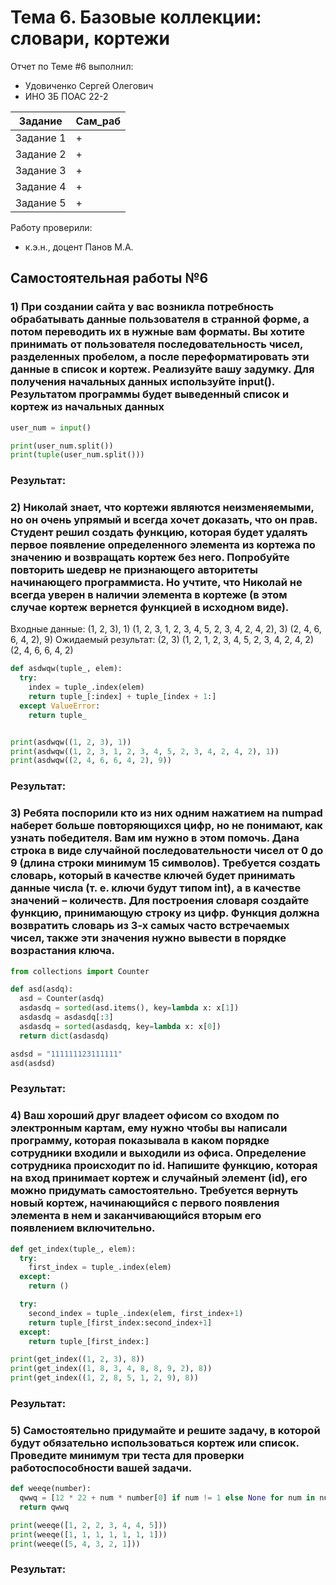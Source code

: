 # Тема 6. Базовые коллекции: словари, кортежи
Отчет по Теме #6 выполнил:
- Удовиченко Сергей Олегович
- ИНО ЗБ ПОАС 22-2

| Задание | Сам_раб |
| ------ | ------ |
| Задание 1 | + |
| Задание 2 | + |
| Задание 3 | + |
| Задание 4 | + |
| Задание 5 | + |

Работу проверили:
- к.э.н., доцент Панов М.А.
## Самостоятельная работы №6
### 1) При создании сайта у вас возникла потребность обрабатывать данные пользователя в странной форме, а потом переводить их в нужные вам форматы. Вы хотите принимать от пользователя последовательность чисел, разделенных пробелом, а после переформатировать эти данные в список и кортеж. Реализуйте вашу задумку. Для получения начальных данных используйте input(). Результатом программы будет выведенный список и кортеж из начальных данных

```python
user_num = input()

print(user_num.split())
print(tuple(user_num.split()))
```

### Результат:

### 2) Николай знает, что кортежи являются неизменяемыми, но он очень упрямый и всегда хочет доказать, что он прав. Студент решил создать функцию, которая будет удалять первое появление определенного элемента из кортежа по значению и возвращать кортеж без него. Попробуйте повторить шедевр не признающего авторитеты начинающего программиста. Но учтите, что Николай не всегда уверен в наличии элемента в кортеже (в этом случае кортеж вернется функцией в исходном виде).
Входные данные: (1, 2, 3), 1)
(1, 2, 3, 1, 2, 3, 4, 5, 2, 3, 4, 2, 4, 2), 3)
(2, 4, 6, 6, 4, 2), 9)
Ожидаемый результат: (2, 3)
(1, 2, 1, 2, 3, 4, 5, 2, 3, 4, 2, 4, 2)
(2, 4, 6, 6, 4, 2)

```python
def asdwqw(tuple_, elem):
  try:
    index = tuple_.index(elem)
    return tuple_[:index] + tuple_[index + 1:]
  except ValueError:
    return tuple_


print(asdwqw((1, 2, 3), 1))
print(asdwqw((1, 2, 3, 1, 2, 3, 4, 5, 2, 3, 4, 2, 4, 2), 1))
print(asdwqw((2, 4, 6, 6, 4, 2), 9))
```

### Результат:

### 3) Ребята поспорили кто из них одним нажатием на numpad наберет больше повторяющихся цифр, но не понимают, как узнать победителя. Вам им нужно в этом помочь. Дана строка в виде случайной последовательности чисел от 0 до 9 (длина строки минимум 15 символов). Требуется создать словарь, который в качестве ключей будет принимать данные числа (т. е. ключи будут типом int), а в качестве значений – количеств. Для построения словаря создайте функцию, принимающую строку из цифр. Функция должна возвратить словарь из 3-х самых часто встречаемых чисел, также эти значения нужно вывести в порядке возрастания ключа.

```python
from collections import Counter

def asd(asdq):
  asd = Counter(asdq)
  asdasdq = sorted(asd.items(), key=lambda x: x[1])
  asdasdq = asdasdq[:3]
  asdasdq = sorted(asdasdq, key=lambda x: x[0])
  return dict(asdasdq)

asdsd = "111111123111111"
asd(asdsd)
```

### Результат:

### 4) Ваш хороший друг владеет офисом со входом по электронным картам, ему нужно чтобы вы написали программу, которая показывала в каком порядке сотрудники входили и выходили из офиса. Определение сотрудника происходит по id. Напишите функцию, которая на вход принимает кортеж и случайный элемент (id), его можно придумать самостоятельно. Требуется вернуть новый кортеж, начинающийся с первого появления элемента в нем и заканчивающийся вторым его появлением включительно.

```python
def get_index(tuple_, elem):
  try:
    first_index = tuple_.index(elem)
  except:
    return ()

  try:
    second_index = tuple_.index(elem, first_index+1)
    return tuple_[first_index:second_index+1]
  except:
    return tuple_[first_index:]

print(get_index((1, 2, 3), 8))
print(get_index((1, 8, 3, 4, 8, 8, 9, 2), 8))
print(get_index((1, 2, 8, 5, 1, 2, 9), 8))
```

### Результат:

### 5) Самостоятельно придумайте и решите задачу, в которой будут обязательно использоваться кортеж или список. Проведите минимум три теста для проверки работоспособности вашей задачи.

```python
def weeqe(number):
  qwwq = [12 * 22 + num * number[0] if num != 1 else None for num in number]
  return qwwq

print(weeqe([1, 2, 2, 3, 4, 4, 5]))
print(weeqe([1, 1, 1, 1, 1, 1, 1]))
print(weeqe([5, 4, 3, 2, 1]))
```

### Результат:
